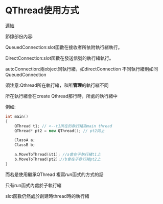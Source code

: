 # QThread使用方式

[連結](https://blog.csdn.net/an505479313/article/details/50351745)

節錄部份內容:

QueuedConnection:slot函數在接收者所依附執行緒執行。

DirectConnection:slot函數在發送信號的執行緒執行。

autoConnection:兩object同執行緒，如directConnection 不同執行緒則如同QueuedConnection

須注意:Qthread所在執行緒，和所**管理**的執行緒不同

所在執行緒會在create Qthread那行時，所處的執行緒中

例如:

```cpp
int main()
{
    QThread t1; // <--t1所在的執行緒為main thread
    QThread* pt2 = new QThread(); // pt2同上
    
    ClassA a;
    ClassB b;
    
    a.MoveToThread(&t1); //a會在子執行緒t1上
    b.MoveToThread(pt2);//b會在子執行緒pt2上
}

```

而若是使用繼承QThread 複寫*run*函式的方式的話

只有run函式內處於子執行緒

slot函數仍然處於創建時thread時的執行緒

